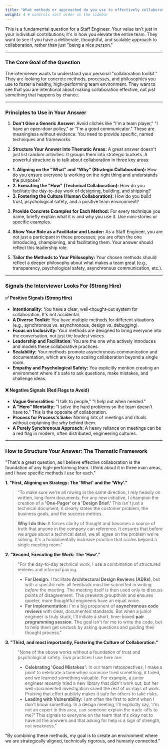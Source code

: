 ```yaml
---
title: "What methods or approached do you use to effectively collaborate with the team"
weight: 4 # controls sort order in the sidebar
---
```


This is a fundamental question for a Staff Engineer. Your value isn't just in your individual contributions; it's in how you elevate the entire team. They want to see if you have a deliberate, thoughtful, and scalable approach to collaboration, rather than just "being a nice person."

---

### The Core Goal of the Question

The interviewer wants to understand your personal "collaboration toolkit." They are looking for concrete methods, processes, and philosophies you use to foster a healthy, high-performing team environment. They want to see that you are intentional about making collaboration effective, not just something that happens by chance.

---

### Principles to Use in Your Answer

1. **Don't Give a Generic Answer:** Avoid clichés like "I'm a team player," "I have an open-door policy," or "I'm a good communicator." These are meaningless without evidence. You need to provide specific, named techniques and frameworks.

2. **Structure Your Answer into Thematic Areas:** A great answer doesn't just list random activities. It groups them into strategic buckets. A powerful structure is to talk about collaboration in three key areas:

- **1. Aligning on the "What" and "Why" (Strategic Collaboration):** How do you ensure everyone is working on the right thing and understands the purpose?
- **2. Executing the "How" (Technical Collaboration):** How do you facilitate the day-to-day work of designing, building, and shipping?
- **3. Fostering the Culture (Human Collaboration):** How do you build trust, psychological safety, and a positive team environment?

3. **Provide Concrete Examples for Each Method:** For every technique you name, briefly explain what it is and why you use it. Use mini-stories or specific examples.

4. **Show Your Role as a Facilitator and Leader:** As a Staff Engineer, you are not just a participant in these processes; you are often the one introducing, championing, and facilitating them. Your answer should reflect this leadership role.

5. **Tailor the Methods to Your Philosophy:** Your chosen methods should reflect a deeper philosophy about what makes a team great (e.g., transparency, psychological safety, asynchronous communication, etc.).

---

### Signals the Interviewer Looks For (Strong Hire)

#### ✅ Positive Signals (Strong Hire)

- **Intentionality:** You have a clear, well-thought-out system for collaboration. It's not accidental.
- **A Diverse Toolkit:** You have multiple methods for different situations (e.g., synchronous vs. asynchronous, design vs. debugging).
- **Focus on Inclusivity:** Your methods are designed to bring everyone into the conversation, not just the loudest voices.
- **Leadership and Facilitation:** You are the one who actively introduces and models these collaborative practices.
- **Scalability:** Your methods promote asynchronous communication and documentation, which are key to scaling collaboration beyond a single room.
- **Empathy and Psychological Safety:** You explicitly mention creating an environment where it's safe to ask questions, make mistakes, and challenge ideas.

#### ❌ Negative Signals (Red Flags to Avoid)

- **Vague Generalities:** "I talk to people," "I help out when needed."
- **A "Hero" Mentality:** "I solve the hard problems so the team doesn't have to." This is the opposite of collaboration.
- **Process for Process's Sake:** Naming lots of meetings and rituals without explaining the _why_ behind them.
- **A Purely Synchronous Approach:** A heavy reliance on meetings can be a red flag in modern, often distributed, engineering cultures.

---

### How to Structure Your Answer: The Thematic Framework

"That's a great question, as I believe effective collaboration is the foundation of any high-performing team. I think about it in three main areas, and I have specific methods I use for each."

**1. "First, Aligning on Strategy: The 'What' and the 'Why'."**

> "To make sure we're all rowing in the same direction, I rely heavily on written, long-form documents. For any new initiative, I champion the creation of a **'One-Pager' or a 'Design Brief.'** This isn't just a technical document; it clearly states the customer problem, the business goals, and the success metrics.
>
> **Why I do this:** It forces clarity of thought and becomes a source of truth that anyone in the company can reference. It ensures that before we argue about a technical detail, we all agree on the problem we're solving. It's a fundamentally inclusive practice that scales beyond a single meeting room."

**2. "Second, Executing the Work: The 'How'."**

> "For the day-to-day technical work, I use a combination of structured reviews and informal pairing.
>
> - **For Design:** I facilitate **Architectural Design Reviews (ADRs)**, but with a specific rule: all feedback must be submitted in writing _before_ the meeting. The meeting itself is then used only to discuss points of disagreement. This prevents groupthink and ensures quieter, more thoughtful engineers have an equal voice.
> - **For Implementation:** I'm a big proponent of **asynchronous code reviews** with clear, documented standards. But when a junior engineer is truly stuck, I'll initiate a short, time-boxed **pair programming session**. The goal isn't for me to write the code, but to help them get unstuck by asking questions and guiding their thought process."

**3. "Third, and most importantly, Fostering the Culture of Collaboration."**

> "None of the above works without a foundation of trust and psychological safety. Two practices I use here are:
>
> - **Celebrating 'Good Mistakes':** In our team retrospectives, I make a point to celebrate a time when someone tried something, it failed, and we learned something valuable. For example, a junior engineer recently tried a new library that didn't work out, but her well-documented investigation saved the rest of us days of work. Praising that effort publicly makes it safe for others to take risks.
> - **Leading with Vulnerability:** I am often the first to admit when I don't know something. In a design meeting, I'll explicitly say, 'I'm not an expert in this area, can someone explain the trade-offs to me?' This signals to everyone on the team that it's okay not to have all the answers and that asking for help is a sign of strength, not weakness."

"By combining these methods, my goal is to create an environment where we are strategically aligned, technically rigorous, and humanly connected."
